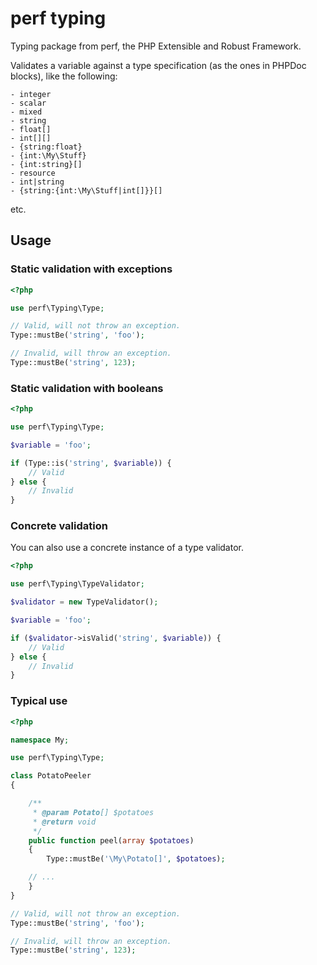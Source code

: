 perf typing
============

Typing package from perf, the PHP Extensible and Robust Framework.

Validates a variable against a type specification (as the ones in PHPDoc blocks), like the following:
```
- integer
- scalar
- mixed
- string
- float[]
- int[][]
- {string:float}
- {int:\My\Stuff}
- {int:string}[]
- resource
- int|string
- {string:{int:\My\Stuff|int[]}}[]
```
etc.

## Usage

### Static validation with exceptions

```php
<?php

use perf\Typing\Type;

// Valid, will not throw an exception.
Type::mustBe('string', 'foo');

// Invalid, will throw an exception.
Type::mustBe('string', 123);
```

### Static validation with booleans

```php
<?php

use perf\Typing\Type;

$variable = 'foo';

if (Type::is('string', $variable)) {
	// Valid
} else {
	// Invalid
}
```

### Concrete validation

You can also use a concrete instance of a type validator.

```php
<?php

use perf\Typing\TypeValidator;

$validator = new TypeValidator();

$variable = 'foo';

if ($validator->isValid('string', $variable)) {
	// Valid
} else {
	// Invalid
}
```

### Typical use

```php
<?php

namespace My;

use perf\Typing\Type;

class PotatoPeeler
{

    /**
     * @param Potato[] $potatoes
     * @return void
     */
    public function peel(array $potatoes)
    {
    	Type::mustBe('\My\Potato[]', $potatoes);

	// ...
    }
}

// Valid, will not throw an exception.
Type::mustBe('string', 'foo');

// Invalid, will throw an exception.
Type::mustBe('string', 123);
```
